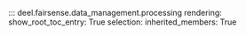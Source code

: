 ::: deel.fairsense.data_management.processing
    rendering:
        show_root_toc_entry: True
    selection:
        inherited_members: True